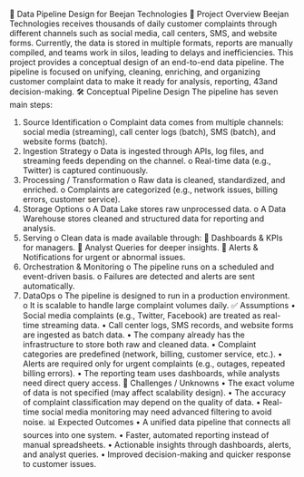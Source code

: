 📘 Data Pipeline Design for Beejan Technologies
📖 Project Overview
Beejan Technologies receives thousands of daily customer complaints through different channels such as social media, call centers, SMS, and website forms. Currently, the data is stored in multiple formats, reports are manually compiled, and teams work in silos, leading to delays and inefficiencies.
This project provides a conceptual design of an end-to-end data pipeline. The pipeline is focused on unifying, cleaning, enriching, and organizing customer complaint data to make it ready for analysis, reporting, 43and decision-making.
🛠️ Conceptual Pipeline Design
The pipeline has seven main steps:
1.	Source Identification
o	Complaint data comes from multiple channels: social media (streaming), call center logs (batch), SMS (batch), and website forms (batch).
2.	Ingestion Strategy
o	Data is ingested through APIs, log files, and streaming feeds depending on the channel.
o	Real-time data (e.g., Twitter) is captured continuously.
3.	Processing / Transformation
o	Raw data is cleaned, standardized, and enriched.
o	Complaints are categorized (e.g., network issues, billing errors, customer service).
4.	Storage Options
o	A Data Lake stores raw unprocessed data.
o	A Data Warehouse stores cleaned and structured data for reporting and analysis.
5.	Serving
o	Clean data is made available through:
	Dashboards & KPIs for managers.
	Analyst Queries for deeper insights.
	Alerts & Notifications for urgent or abnormal issues.
6.	Orchestration & Monitoring
o	The pipeline runs on a scheduled and event-driven basis.
o	Failures are detected and alerts are sent automatically.
7.	DataOps
o	The pipeline is designed to run in a production environment.
o	It is scalable to handle large complaint volumes daily.
✅ Assumptions
•	Social media complaints (e.g., Twitter, Facebook) are treated as real-time streaming data.
•	Call center logs, SMS records, and website forms are ingested as batch data.
•	The company already has the infrastructure to store both raw and cleaned data.
•	Complaint categories are predefined (network, billing, customer service, etc.).
•	Alerts are required only for urgent complaints (e.g., outages, repeated billing errors).
•	The reporting team uses dashboards, while analysts need direct query access.
🎯 Challenges / Unknowns
•	The exact volume of data is not specified (may affect scalability design).
•	The accuracy of complaint classification may depend on the quality of data.
•	Real-time social media monitoring may need advanced filtering to avoid noise.
📊 Expected Outcomes
•	A unified data pipeline that connects all sources into one system.
•	Faster, automated reporting instead of manual spreadsheets.
•	Actionable insights through dashboards, alerts, and analyst queries.
•	Improved decision-making and quicker response to customer issues.

